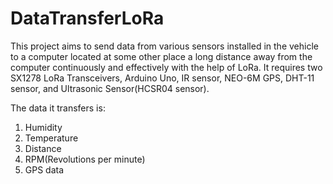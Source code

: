 # DataTransferLoRa
This project aims to send data from various sensors installed in the vehicle to a computer located at some other place a long distance away from the computer continuously and effectively with the help of LoRa.
It requires two SX1278 LoRa Transceivers, Arduino Uno, IR sensor, NEO-6M GPS, DHT-11 sensor, and Ultrasonic Sensor(HCSR04 sensor).

The data it transfers is:
1) Humidity
2) Temperature
3) Distance
4) RPM(Revolutions per minute)
5) GPS data
